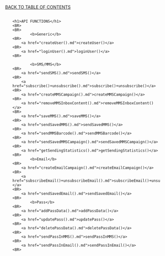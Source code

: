 <a href="/1.3/README.md">BACK TO TABLE OF CONTENTS</a>
<BR>
<BR>


<html>
<head>
</head>
<body>
<ul>

	<h1>API FUNCTIONS</h1>
	<BR>
	<BR>
			<b>Generic</b>
	<BR>
		<a href="createUser().md">createUser()</a>
	<BR>
		<a href="loginUser().md">loginUser()</a>
	<BR>

			<b>SMS/MMS</b>
	<BR>
		<a href="sendSMS().md">sendSMS()</a>
	<BR>
		<a href="subscribe()+unsubscribe().md">subscribe()+unsubscribe()</a>
	<BR>
		<a href="createMMSCampaign().md">createMMSCampaign()</a>
	<BR>
		<a href="removeMMSInboxContent().md">removeMMSInboxContent()</a>
	<BR>	
		<a href="saveMMS().md">saveMMS()</a>
	<BR>
		<a href="sendSavedMMS().md">sendSavedMMS()</a>
	<BR>
		<a href="sendMMSBarcode().md">sendMMSBarcode()</a>
	<BR>
		<a href="sendSavedMMSCampaign().md">sendSavedMMSCampaign()</a>
	<BR>
		<a href="getSendingStatistics().md">getSendingStatistics()</a>
	<BR>
			<b>Email</b>		
	<BR>
		<a href="createEmailCampaign().md">createEmailCampaign()</a>
	<BR>
		<a href="subscribeEmail()+unsubscribeEmail().md">subscribeEmail()+unsubscribeEmail()</a>
	<BR>
		<a href="sendSavedEmail().md">sendSavedEmail()</a>
	<BR>
			<b>Pass</b>
	<BR>
		<a href="addPassData().md">addPassData()</a>
	<BR>
		<a href="updatePass().md">updatePass()</a>
	<BR>
		<a href="deletePassData().md">deletePassData()</a>
	<BR>
		<a href="sendPassInMMS().md">sendPassInMMS()</a>
	<BR>
		<a href="sendPassInEmail().md">sendPassInEmail()</a>
	<BR>


</ul>
</body>
</html>
